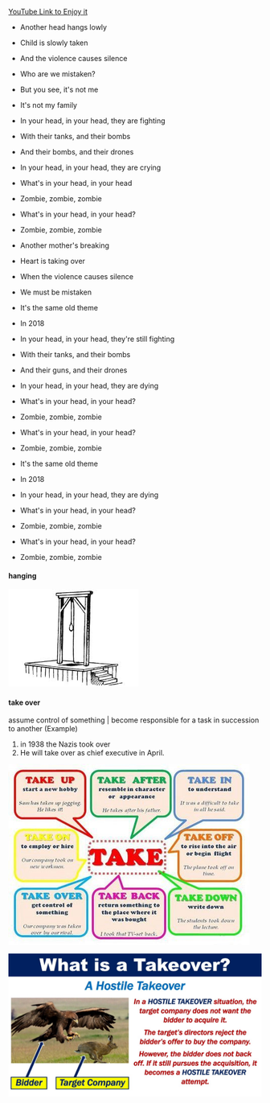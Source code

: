 [YouTube Link to Enjoy it](https://www.youtube.com/watch?v=6Q0sMOQvJuw)

- Another head hangs lowly
- Child is slowly taken
- And the violence causes silence
- Who are we mistaken?

- But you see, it's not me
- It's not my family
- In your head, in your head, they are fighting
- With their tanks, and their bombs
- And their bombs, and their drones
- In your head, in your head, they are crying

- What's in your head, in your head
- Zombie, zombie, zombie
- What's in your head, in your head?
- Zombie, zombie, zombie


- Another mother's breaking
- Heart is taking over
- When the violence causes silence
- We must be mistaken

- It's the same old theme
- In 2018
- In your head, in your head, they're still fighting
- With their tanks, and their bombs
- And their guns, and their drones
- In your head, in your head, they are dying

- What's in your head, in your head?
- Zombie, zombie, zombie
- What's in your head, in your head?
- Zombie, zombie, zombie

- It's the same old theme
- In 2018
- In your head, in your head, they are dying

- What's in your head, in your head?
- Zombie, zombie, zombie
- What's in your head, in your head?
- Zombie, zombie, zombie


#### hanging

![hanging](hanging.jpg)


#### take over
assume control of something | become responsible for a task in succession to another
(Example)
1. in 1938 the Nazis took over
2. He will take over as chief executive in April.


![take over](phrasal-verbs-with-take.jpg)

![takeover](takeover.jpg)